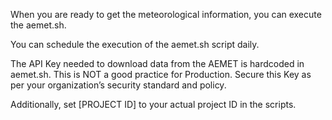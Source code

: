 When you are ready to get the meteorological information, you can execute the aemet.sh.

You can schedule the execution of the aemet.sh script daily.

The API Key needed to download data from the AEMET is hardcoded in aemet.sh. This is NOT a good practice for Production. Secure this Key as per your organization’s security standard and policy.

Additionally, set [PROJECT ID] to your actual project ID in the scripts.
